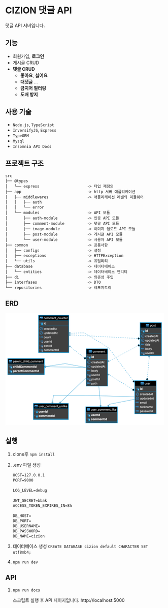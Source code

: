 # CIZION 댓글 API

댓글 API 서버입니다.


## 기능

- 회원가입, **로그인**
- 게시글 CRUD
- **댓글 CRUD**
  - **좋아요**, **싫어요**
  - **대댓글** ...
  - **금지어 필터링**
  - **도배 방지**

## 사용 기술

- `Node.js`, `TypeScript`
- `InversifyJS`, `Express`
- `TypeORM`
- `Mysql`
- `Insomnia API Docs`

## 프로젝트 구조


```
src
├── @types
│   └── express                     -> 타입 재정의
├── app                             -> http 서버 애플리케이션
│   ├── middlewares                 -> 애플리케이션 레벨의 미들웨어
│   │   ├── auth
│   │   └── error
│   └── modules                     -> API 모듈
│       ├── auth-module             -> 인증 API 모듈
│       ├── comment-module          -> 댓글 API 모듈
│       ├── image-module            -> 이미지 업로드 API 모듈
│       ├── post-module             -> 게시글 API 모듈
│       └── user-module             -> 사용자 API 모듈
├── common                          -> 공통사항
│   ├── configs                     -> 설정
│   ├── exceptions                  -> HTTPException
│   └── utils                       -> 유틸리티
├── database                        -> 데이터베이스
│   └── entities                    -> 데이터베이스 엔티티
├── di                              -> 의존성 주입
├── interfases                      -> DTO
└── repositories                    -> 레포지토리
```

## ERD

<img width="500" src="./docs/cizion-erd.png"></img>

## 실행

1. clone후 `npm install`
2. .env 파일 생성
   
    ```
    HOST=127.0.0.1
    PORT=9000

    LOG_LEVEL=debug

    JWT_SECRET=bbak
    ACCESS_TOKEN_EXPIRES_IN=8h

    DB_HOST=
    DB_PORT=
    DB_USERNAME=
    DB_PASSWORD=
    DB_NAME=cizion

    ```
3. 데이터베이스 생성 `CREATE DATABASE cizion default CHARACTER SET utf8mb4;`
4. `npm run dev`

## API

1. `npm run docs`
   
   스크립트 실행 후 API 페이지입니다.  http://localhost:5000 